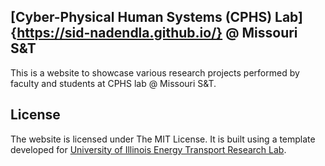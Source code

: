
## [Cyber-Physical Human Systems (CPHS) Lab]{https://sid-nadendla.github.io/} @ Missouri S&T

This is a website to showcase various research projects performed by faculty and students at CPHS lab @ Missouri S&T. 

<!-- I built this for my brother years ago, and you can find his current site here: [University of Illinois Energy Transport Research Lab](http://etrl.mechanical.illinois.edu/) -->

<!-- You can find a live view of the template using the link below: -->

<!-- https://photonlines.github.io/Research-Lab-Website/ -->

<!-- It was built using the libraries provided below: -->

<!-- - [Twitter Bootstrap (v2.3.1)](https://github.com/twbs/bootstrap) -->
<!-- - [blueimp Gallery (v1.3.0)](https://github.com/blueimp/Gallery) -->

<!-- The stock photos used within the template are from [Unsplash.](https://unsplash.com/). -->

<!-- The CSS social buttons are from [Nick La.](http://webdesignerwall.com/tutorials/css-social-buttons) -->

## License

The website is licensed under The MIT License. It is built using a template developed for [University of Illinois Energy Transport Research Lab](http://etrl.mechanical.illinois.edu/).
